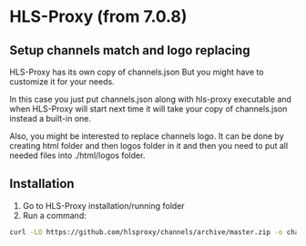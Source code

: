 # HLS-Proxy (from 7.0.8)
## Setup channels match and logo replacing

HLS-Proxy has its own copy of channels.json
But you might have to customize it for your needs.

In this case you just put channels.json along with hls-proxy executable and when HLS-Proxy will start next time it will take your copy of channels.json instead a built-in one.

Also, you might be interested to replace channels logo.
It can be done by creating html folder and then logos folder in it and then you need to put all needed files into ./html/logos folder.

## Installation

1. Go to HLS-Proxy installation/running folder
2. Run a command: 

```bash
curl -LO https://github.com/hlsproxy/channels/archive/master.zip -o channels.zip ; unzip -o master.zip -d "./" ; rsync -arv ./channels-master/ ./; rm -r channels-master master.zip
```
